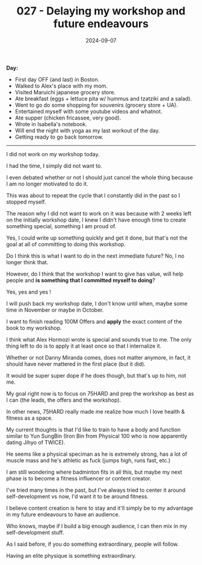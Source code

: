 ﻿---
title: 027 - Delaying my workshop and future endeavours
date: 2024-09-07
categories: ["daily"]
tags: posts

---
**Day:**  

- First day OFF (and last) in Boston.
- Walked to Alex's place with my mom.
- Visited Maruichi japanese grocery store.
- Ate breakfast (eggs + lettuce pita w/ hummus and tzatziki and a salad).
- Went to go do some shopping for souvenirs (grocery store + UA).
- Entertained myself with some youtube videos and whatnot.
- Ate supper (chicken fricassee, very good).
- Wrote in Isabella's notebook.
- Will end the night with yoga as my last workout of the day.
- Getting ready to go back tomorrow.
---
I did not work on my workshop today.

I had the time, I simply did not want to.

I even debated whether or not I should just cancel the whole thing because I am no longer motivated to do it.

This was about to repeat the cycle that I constantly did in the past so I stopped myself.

The reason why I did not want to work on it was because with 2 weeks left on the initially workshop date, I knew I didn't have enough time to create something special, something I am proud of.

Yes, I could write up something quickly and get it done, but that's not the goal at all of committing to doing this workshop.

Do I think this is what I want to do in the next immediate future? No, I no longer think that.

However, do I think that the workshop I want to give has value, will help people and **is something that I committed myself to doing**?

Yes, yes and yes !

I will push back my workshop date, I don't know until when, maybe some time in November or maybe in October.

I want to finish reading 100M Offers and **apply** the exact content of the book to my workshop.

I think what Alex Hormozi wrote is special and sounds true to me. The only thing left to do is to apply it at least once so that I internalize it.

Whether or not Danny Miranda comes, does not matter anymore, in fact, it should have never mattered in the first place (but it did).

It would be super super dope if he does though, but that's up to him, not me.

My goal right now is to focus on 75HARD and prep the workshop as best as I can (the leads, the offers and the workshop).

In other news, 75HARD really made me realize how much I love health & fitness as a space.

My current thoughts is that I'd like to train to have a body and function similar to Yun SungBin (Iron Bin from Physical 100 who is now apparently dating Jihyo of TWICE).

He seems like a physical speciman as he is extremely strong, has a lot of muscle mass and he's athletic as fuck (jumps high, runs fast, etc.)

I am still wondering where badminton fits in all this, but maybe my next phase is to become a fitness influencer or content creator.

I've tried many times in the past, but I've always tried to center it around self-development vs now, I'd want it to be around fitness.

I believe content creation is here to stay and it'll simply be to my advantage in my future endeavours to have an audience.

Who knows, maybe if I build a big enough audience, I can then mix in my self-development stuff.

As I said before, if you do something extraordinary, people will follow.

Having an elite physique is something extraordinary.
